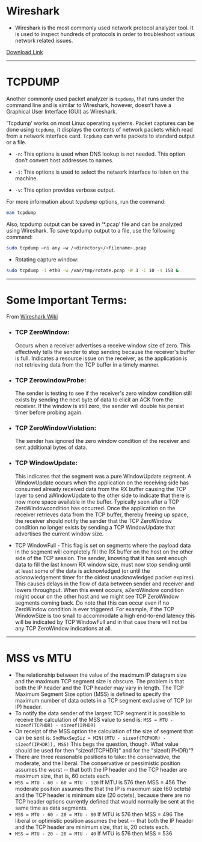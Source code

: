 # Wireshark
- Wireshark is the most commonly used network protocol analyzer tool. It is used to inspect hundreds of protocols in order to troubleshoot various network related issues.
  
[Download Link](http://www.wireshark.org/download.html)

---

# TCPDUMP

Another commonly used packet analyzer is ```tcpdump```, that runs under the command line and is similar to Wireshark, however, doesn’t have a Graphical User Interface (GUI) as Wireshark.

‘Tcpdump’ works on most Linux operating systems. Packet captures can be done using ```tcpdump```, it displays the contents of network packets which read from a network interface card. ```Tcpdump``` can write packets to standard output or a file.

- ```-n```: This options is used when DNS lookup is not needed. This option don’t convert host addresses to names.

- ```-i```: This options is used to select the network interface to listen on the machine.

- ```-v```: This option provides verbose output.

For more information about _tcpdump_ options, run the command: 
```sh 
man tcpdump
```

Also, tcpdump output can be saved in ‘*.pcap’ file and can be analyzed using Wireshark. To save tcpdump output to a file, use the following command:
```bash
sudo tcpdump –ni any –w /<directory>/<filename>.pcap
```

- Rotating capture window:
```bash
sudo tcpdump -i eth0 -w /var/tmp/rotate.pcap -W 3 -C 10 -s 150 &
```
---

# Some Important Terms:

From [Wireshark Wiki](http://wiki.wireshark.org/TCP_Analyze_Sequence_Numbers)

- ### TCP ZeroWindow:
  Occurs when a receiver advertises a receive window size of zero. This effectively tells the sender to stop sending because the receiver's buffer is full. Indicates a resource issue on the receiver, as the application is not retrieving data from the TCP buffer in a timely manner.

- ### TCP ZerowindowProbe:
  The sender is testing to see if the receiver's zero window condition still exists by sending the next byte of data to elicit an ACK from the receiver. If the window is still zero, the sender will double his persist timer before probing again.

- ### TCP ZeroWindowViolation:
  The sender has ignored the zero window condition of the receiver and sent additional bytes of data.

- ### TCP WindowUpdate:
  This indicates that the segment was a pure WindowUpdate segment. A WindowUpdate occurs when the application on the receiving side has consumed already received data from the RX buffer causing the TCP layer to send aWindowUpdate to the other side to indicate that there is now more space available in the buffer. Typically seen after a TCP ZeroWindowcondition has occurred. Once the application on the receiver retrieves data from the TCP buffer, thereby freeing up space, the receiver should notify the sender that the TCP ZeroWindow condition no longer exists by sending a TCP WindowUpdate that advertises the current window size.

- TCP WindowFull - This flag is set on segments where the payload data in the segment will completely fill the RX buffer on the host on the other side of the TCP session. The sender, knowing that it has sent enough data to fill the last known RX window size, must now stop sending until at least some of the data is acknowledged (or until the acknowledgement timer for the oldest unacknowledged packet expires). This causes delays in the flow of data between sender and receiver and lowers throughput. When this event occurs, aZeroWindow condition might occur on the other host and we might see TCP ZeroWindow segments coming back. Do note that this can occur even if no ZeroWindow condition is ever triggered. For example, if the TCP WindowSize is too small to accommodate a high end-to-end latency this will be indicated by TCP WindowFull and in that case there will not be any TCP ZeroWindow indications at all.

---
# MSS vs MTU
- The relationship between the value of the maximum IP datagram size and the maximum TCP segment size is obscure.  The problem is that both the IP header and the TCP header may vary in length.  The TCP Maximum Segment Size option (MSS) is defined to specify the maximum number of data octets in a TCP segment exclusive of TCP (or IP) header.
- To notify the data sender of the largest TCP segment it is possible to receive the calculation of the MSS value to send is:
```MSS = MTU - sizeof(TCPHDR) - sizeof(IPHDR)```
- On receipt of the MSS option the calculation of the size of segment that can be sent is:
```SndMaxSegSiz = MIN((MTU - sizeof(TCPHDR) - sizeof(IPHDR)), MSS)```
This begs the question, though.  What value should be used for then "sizeof(TCPHDR)" and for the "sizeof(IPHDR)"?
- There are three reasonable positions to take: the conservative, the moderate, and the liberal.
The conservative or pessimistic position assumes the worst -- that both the IP header and the TCP header are maximum size, that is, 60 octets each.
- ```MSS = MTU - 60 - 60 = MTU - 120```
If MTU is 576 then MSS = 456
The moderate position assumes the that the IP is maximum size (60 octets) and the TCP header is minimum size (20 octets), because there are no TCP header options currently defined that would normally be sent at the same time as data segments.
- ```MSS = MTU - 60 - 20 = MTU - 80```
If MTU is 576 then MSS = 496
The liberal or optimistic position assumes the best -- that both the IP header and the TCP header are minimum size, that is, 20 octets each.
- ```MSS = MTU - 20 - 20 = MTU - 40```
If MTU is 576 then MSS = 536